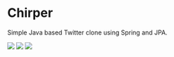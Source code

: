 # Chirper
Simple Java based Twitter clone using Spring and JPA.

![](https://i.imgur.com/Iw9WQtC.png)
![](https://i.imgur.com/LmYTgrf.png)
![](https://i.imgur.com/YIGRG5k.png)